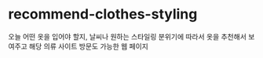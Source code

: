 # recommend-clothes-styling
오늘 어떤 옷을 입어야 할지, 날씨나 원하는 스타일링 분위기에 따라서 옷을 추천해서 보여주고 해당 의류 사이트 방문도 가능한 웹 페이지
